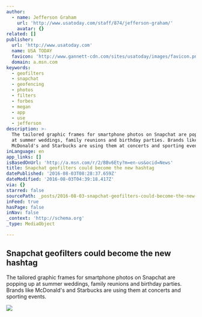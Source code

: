 ```yaml
---
author:
  - name: Jefferson Graham
    url: 'http://www.usatoday.com/staff/874/jefferson-graham/'
    avatar: {}
related: []
publisher:
  url: 'http://www.usatoday.com'
  name: USA TODAY
  favicon: 'http://www.gannett-cdn.com/sites/usatoday/images/favicon.png'
  domain: a.msn.com
keywords:
  - geofilters
  - snapchat
  - geofencing
  - photos
  - filters
  - forbes
  - megan
  - app
  - use
  - jefferson
description: >-
  The tailored graphic frames for smartphone photos on Snapchat are popping up
  at summer weddings, family reunions and birthday parties. Brands like
  McDonald's and Starbucks are using them at concerts and sporting events.
inLanguage: en
app_links: []
isBasedOnUrl: 'http://a.msn.com/r/2/BBv6Ety?m=en-us&ocid=News'
title: Snapchat geofilters could become the new hashtag
datePublished: '2016-08-03T08:28:37.659Z'
dateModified: '2016-08-03T04:39:18.417Z'
via: {}
starred: false
sourcePath: _posts/2016-08-03-snapchat-geofilters-could-become-the-new-hashtag.md
inFeed: true
hasPage: false
inNav: false
_context: 'http://schema.org'
_type: MediaObject

---
```

<article style=""><h1>Snapchat geofilters could become the new hashtag</h1><p>The tailored graphic frames for smartphone photos on Snapchat are popping up at summer weddings, family reunions and birthday parties. Brands like McDonald's and Starbucks are using them at concerts and sporting events.</p><img src="http://www.gannett-cdn.com/-mm-/32eef63d40827ec29609c5304c4ae0581300df95/c=0-249-4898-3016&amp;r=x1683&amp;c=3200x1680/local/-/media/2016/07/21/USATODAY/USATODAY/636047272703205960-DSC00025.JPG" /></article>